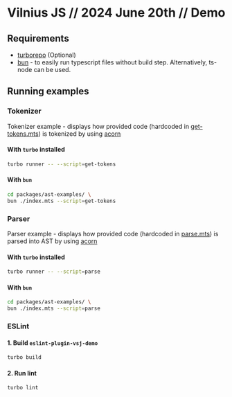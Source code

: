 # Vilnius JS // 2024 June 20th // Demo

## Requirements

- [turborepo](https://turbo.build/repo/docs/getting-started/installation#installing-turbo) (Optional)
- [bun](https://bun.sh/) - to easily run typescript files without build step. Alternatively, ts-node can be used.

## Running examples

### Tokenizer
Tokenizer example - displays how provided code (hardcoded in [get-tokens.mts](./packages/ast-examples/src/get-tokens.mts)) is tokenized by using [acorn](https://github.com/acornjs/acorn)


#### With `turbo` installed
```sh
turbo runner -- --script=get-tokens
```

#### With `bun`
```sh
cd packages/ast-examples/ \
bun ./index.mts --script=get-tokens
```

### Parser
Parser example - displays how provided code (hardcoded in [parse.mts](./packages/ast-examples/src/parse.mts)) is parsed into AST by using [acorn](https://github.com/acornjs/acorn)


#### With `turbo` installed
```sh
turbo runner -- --script=parse
```

#### With `bun`
```sh
cd packages/ast-examples/ \
bun ./index.mts --script=parse
```

### ESLint

#### 1. Build `eslint-plugin-vsj-demo`
```sh
turbo build
```

#### 2. Run lint
```sh
turbo lint
```
